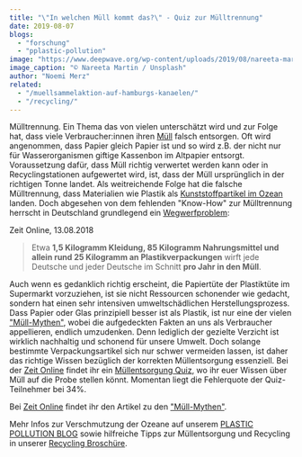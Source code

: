 ```yaml
---
title: "\"In welchen Müll kommt das?\" - Quiz zur Mülltrennung"
date: 2019-08-07
blogs: 
  - "forschung"
  - "pplastic-pollution"
image: "https://www.deepwave.org/wp-content/uploads/2019/08/nareeta-martin-FoG7PKNYjpM-unsplash-scaled.jpg"
image_caption: "© Nareeta Martin / Unsplash"
author: "Noemi Merz"
related: 
  - "/muellsammelaktion-auf-hamburgs-kanaelen/"
  - "/recycling/"
---
```


Mülltrennung. Ein Thema das von vielen unterschätzt wird und zur Folge hat, dass viele Verbraucher:innen ihren [Müll](https://www.deepwave.org/muellsammelaktion-auf-hamburgs-kanaelen/) falsch entsorgen. Oft wird angenommen, dass Papier gleich Papier ist und so wird z.B. der nicht nur für Wasserorganismen giftige Kassenbon im Altpapier entsorgt. Voraussetzung dafür, dass Müll richtig verwertet werden kann oder in Recyclingstationen aufgewertet wird, ist, dass der Müll ursprünglich in der richtigen Tonne landet. Als weitreichende Folge hat die falsche Mülltrennung, dass Materialien wie Plastik als [Kunststoffpartikel im Ozean](https://www.deepwave.org/die-ozeane/verschmutzung/) landen. Doch abgesehen von dem fehlenden "Know-How" zur Mülltrennung herrscht in Deutschland grundlegend ein [Wegwerfproblem](https://www.zeit.de/thema/muell):

Zeit Online, 13.08.2018

> Etwa **1,5 Kilogramm Kleidung, 85 Kilogramm Nahrungsmittel und allein rund 25 Kilogramm an Plastikverpackungen** wirft jede Deutsche und jeder Deutsche im Schnitt **pro Jahr in den Müll**.

Auch wenn es gedanklich richtig erscheint, die Papiertüte der Plastiktüte im Supermarkt vorzuziehen, ist sie nicht Ressourcen schonender wie gedacht, sondern hat einen sehr intensiven umweltschädlichen Herstellungsprozess. Dass Papier oder Glas prinzipiell besser ist als Plastik, ist nur eine der vielen ["Müll-Mythen"](https://www.zeit.de/wissen/umwelt/2018-08/abfallentsorgung-muell-mythen-plastik-recycling-wegwerfen-muelltonne-irrtuemer), wobei die aufgedeckten Fakten an uns als Verbraucher appellieren, endlich umzudenken. Denn lediglich der gezielte Verzicht ist wirklich nachhaltig und schonend für unsere Umwelt. Doch solange bestimmte Verpackungsartikel sich nur schwer vermeiden lassen, ist daher das richtige Wissen bezüglich der korrekten Müllentsorgung essenziell. Bei der [Zeit Online](https://www.zeit.de) findet ihr ein [Müllentsorgung Quiz](https://www.zeit.de/wissen/umwelt/2018-08/muelltrennung-gelber-sack-infografik), wo ihr euer Wissen über Müll auf die Probe stellen könnt. Momentan liegt die Fehlerquote der Quiz-Teilnehmer bei 34%.

Bei [Zeit Online](https://www.zeit.de) findet ihr den Artikel zu den ["Müll-Mythen"](https://www.zeit.de/wissen/umwelt/2018-08/abfallentsorgung-muell-mythen-plastik-recycling-wegwerfen-muelltonne-irrtuemer).

Mehr Infos zur Verschmutzung der Ozeane auf unserem [PLASTIC POLLUTION BLOG](https://www.deepwave.org/bluestraw-kampagne/plastic-pollution-blog/) sowie hilfreiche Tipps zur Müllentsorgung und Recycling in unserer [Recycling Broschüre](https://www.deepwave.org/recycling/).
